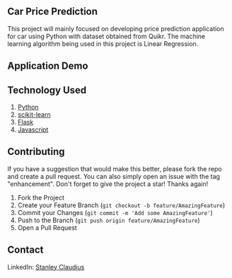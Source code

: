 ## Car Price Prediction
This project will mainly focused on developing price prediction application for car using Python with dataset obtained from Quikr. The machine learning algorithm being used in this project is Linear Regression.

## Application Demo

## Technology Used
1. [Python](https://www.python.org/)
2. [scikit-learn](https://scikit-learn.org/stable/index.html)
3. [Flask](https://flask.palletsprojects.com/en/2.2.x/)
4. [Javascript](https://www.javascript.com/)

## Contributing
If you have a suggestion that would make this better, please fork the repo and create a pull request. You can also simply open an issue with the tag "enhancement".
Don't forget to give the project a star! Thanks again!

1. Fork the Project
2. Create your Feature Branch (`git checkout -b feature/AmazingFeature`)
3. Commit your Changes (`git commit -m 'Add some AmazingFeature'`)
4. Push to the Branch (`git push origin feature/AmazingFeature`)
5. Open a Pull Request

## Contact
LinkedIn: [Stanley Claudius](https://www.linkedin.com/in/stanley-claudius-4560b21b7)
